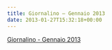 ```yaml
---
title: Giornalino – Gennaio 2013
date: 2013-01-27T15:32:18+00:00
---
```

[Giornalino - Gennaio 2013](http://www.basketgardolo.it/wp-content/uploads/2013/01/3_2013_corr.pdf)